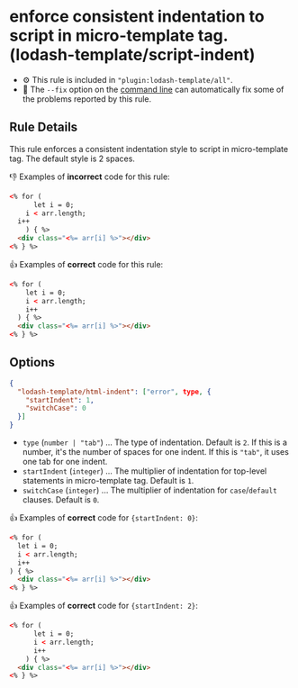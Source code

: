 # enforce consistent indentation to script in micro-template tag. (lodash-template/script-indent)

- :gear: This rule is included in `"plugin:lodash-template/all"`.
- :wrench: The `--fix` option on the [command line](http://eslint.org/docs/user-guide/command-line-interface#fix) can automatically fix some of the problems reported by this rule.

## Rule Details

This rule enforces a consistent indentation style to script in micro-template tag. The default style is 2 spaces.

:-1: Examples of **incorrect** code for this rule:

```html
<% for (
      let i = 0;
    i < arr.length;
  i++
    ) { %>
  <div class="<%= arr[i] %>"></div>
<% } %>
```

:+1: Examples of **correct** code for this rule:

```html
<% for (
    let i = 0;
    i < arr.length;
    i++
  ) { %>
  <div class="<%= arr[i] %>"></div>
<% } %>
```

## Options

```json
{
  "lodash-template/html-indent": ["error", type, {
    "startIndent": 1,
    "switchCase": 0
  }]
}
```

- `type` (`number | "tab"`) ... The type of indentation. Default is `2`. If this is a number, it's the number of spaces for one indent. If this is `"tab"`, it uses one tab for one indent.
- `startIndent` (`integer`) ... The multiplier of indentation for top-level statements in micro-template tag. Default is `1`.
- `switchCase` (`integer`) ... The multiplier of indentation for `case`/`default` clauses. Default is `0`.

:+1: Examples of **correct** code for `{startIndent: 0}`:

```html
<% for (
  let i = 0;
  i < arr.length;
  i++
) { %>
  <div class="<%= arr[i] %>"></div>
<% } %>
```

:+1: Examples of **correct** code for `{startIndent: 2}`:

```html
<% for (
      let i = 0;
      i < arr.length;
      i++
    ) { %>
  <div class="<%= arr[i] %>"></div>
<% } %>
```
